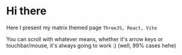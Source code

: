 # Hi there

Here I present my matrix themed page `ThreeJS, React, Vite`

You can scroll with whatever means, whether it's arrow keys or touchbar/mouse, it's always going to work :) (well, 99% cases hehe)
